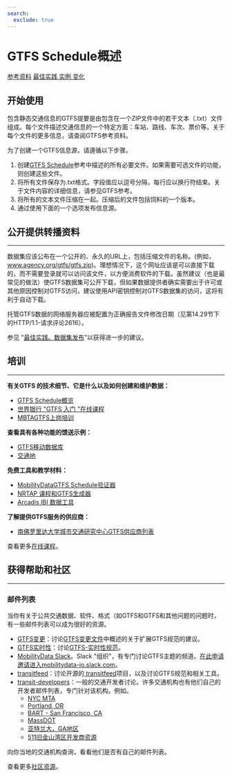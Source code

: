```yaml
---
search:
  exclude: true
---
```


# GTFS Schedule概述

<div class="landing-page">
   <a class="button" href="reference">参考资料</a>
   <a class="button" href="best-practices">最佳实践
</a>  <a class="button" href="examples">实例
</a>  <a class="button" href="changes">变化
</a></div>

## 开始使用

包含静态交通信息的GTFS提要是由包含在一个ZIP文件中的若干文本（.txt）文件组成。每个文件描述交通信息的一个特定方面：车站、路线、车次、票价等。关于每个文件的更多信息，请查阅GTFS参考资料。

为了创建一个GTFS信息源，请遵循以下步骤。

1. 创建[GTFS Schedule](reference)参考中描述的所有必要文件。如果需要可选文件的功能，则创建这些文件。
1. 将所有文件保存为.txt格式。字段值应以逗号分隔，每行应以换行符结束。关于文件内容的详细信息，请参见GTFS参考。
1. 将所有的文本文件压缩在一起。压缩后的文件包括饲料的一个版本。
1. 通过使用下面的一个选项发布信息源。

## 公开提供转播资料

<hr/>

数据集应该公布在一个公开的、永久的URL上，包括压缩文件的名称。(例如，www.agency.org/gtfs/gtfs.zip)。理想情况下，这个网址应该是可以直接下载的，而不需要登录就可以访问该文件，以方便消费软件的下载。虽然建议（也是最常见的做法）使GTFS数据集可公开下载，但如果数据提供者确实需要出于许可或其他原因控制对GTFS访问，建议使用API密钥控制对GTFS数据集的访问，这将有利于自动下载。

托管GTFS数据的网络服务器应被配置为正确报告文件修改日期（见第14.29节下的HTTP/1.1-请求评论2616）。

参见 "[最佳实践。数据集发布](best-practices/#dataset-publishing-general-practices)"以获得进一步的建议。

## 培训

<hr/>

**有关GTFS 的技术细节、它是什么以及如何创建和维护数据：**

- [GTFS Schedule概览](schedule/)
- [世界银行 "GTFS 入门 "在线课程](https://olc.worldbank.org/content/introduction-general-transit-feed-specification-GTFS-and-informal-transit-system-mapping")
- [MBTAGTFS上岗培训](https://mybinder.org/v2/gh/mbta/gtfs_onboarding/main?urlpath=lab/tree/GTFS_Onboarding.ipynb)

**查看具有各种功能的馈送示例：**

- [GTFS移动数据库](https://database.mobilitydata.org/)
- [交通地](https://www.transit.land/)

**免费工具和教学材料：**

- [MobilityDataGTFS Schedule验证器](https://GTFS-validator.mobilitydata.org/)
- [NRTAP 课程和GTFS生成器](https://www.nationalrtap.org/Technology-Tools/GTFS-Builder/Support)
- [Arcadis IBI 数据工具](https://www.ibigroup.com/ibi-products/transit-data-tools/)

**了解提供GTFS服务的供应商：**

- [南佛罗里达大学城市交通研究中心GTFS供应商列表](https://docs.google.com/spreadsheets/u/1/d/1Gc9mu4BIYC8ORpv2IbbVnT3q8VQ3xkeY7Hz068vT_GQ/pubhtml)


查看更多[在线课程](../resources/other/#on-line-courses)。

## 获得帮助和社区

<hr/>

### 邮件列表

当你有关于公共交通数据、软件、格式（如GTFS和GTFS和其他问题的问题时，有一些邮件列表可以成为很好的资源。

* [GTFS变更](https://groups.google.com/group/gtfs-changes)：讨论[GTFS变更文件](https://github.com/google/transit/blob/master/gtfs/CHANGES.md)中概述的关于扩展GTFS规范的建议。
* [GTFS实时性](https://groups.google.com/group/gtfs-realtime)：讨论[GTFS-实时性规范](https://github.com/google/transit/tree/master/gtfs-realtime)。
* [MobilityData Slack](https://mobilitydata-io.slack.com/)。Slack "组织"，有专门讨论GTFS主题的频道。[在此申请邀请进入mobilitydata-io.slack.com](https://share.mobilitydata.org/slack)。
* [ transitfeed](https://groups.google.com/group/transitfeed)：讨论开源的[ transitfeed](https://groups.google.com/group/transitfeed)项目，以及讨论GTFS规范和相关工具。
* [ transit-developers](https://groups.google.com/group/transit-developers)：一般的交通开发者讨论。许多交通机构也有他们自己的开发者邮件列表，专门针对该机构。例如。
    * [NYC MTA](https://groups.google.com/group/mtadeveloperresources)
    * [Portland, OR](https://groups.google.com/group/transit-developers-pdx)
    * [BART - San Francisco, CA](https://groups.google.com/group/bart-developers)
    * [MassDOT](https://groups.google.com/group/massdotdevelopers)
    * [亚特兰大，GA地区](https://groups.google.com/forum/#!forum/atl-transit-developers)
    * [511旧金山湾区开发商资源](https://groups.google.com/forum/#!forum/511sfbaydeveloperresources)

向你当地的交通机构查询，看看他们是否有自己的邮件列表。


查看更多[社区资源](../resources/community)。

